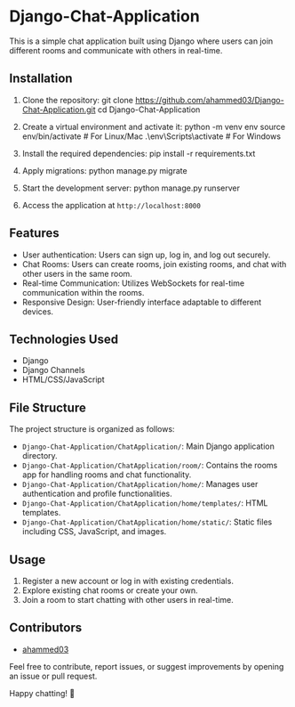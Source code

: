 # Django-Chat-Application


This is a simple chat application built using Django where users can join different rooms and communicate with others in real-time.

## Installation

1. Clone the repository: git clone https://github.com/ahammed03/Django-Chat-Application.git
cd Django-Chat-Application

2. Create a virtual environment and activate it:
python -m venv env
source env/bin/activate # For Linux/Mac
.\env\Scripts\activate # For Windows

3. Install the required dependencies:
pip install -r requirements.txt

4. Apply migrations:
python manage.py migrate

5. Start the development server:
python manage.py runserver

6. Access the application at `http://localhost:8000`

## Features

- User authentication: Users can sign up, log in, and log out securely.
- Chat Rooms: Users can create rooms, join existing rooms, and chat with other users in the same room.
- Real-time Communication: Utilizes WebSockets for real-time communication within the rooms.
- Responsive Design: User-friendly interface adaptable to different devices.

## Technologies Used

- Django
- Django Channels
- HTML/CSS/JavaScript

## File Structure

The project structure is organized as follows:
- `Django-Chat-Application/ChatApplication/`: Main Django application directory.
- `Django-Chat-Application/ChatApplication/room/`: Contains the rooms app for handling rooms and chat functionality.
- `Django-Chat-Application/ChatApplication/home/`: Manages user authentication and profile functionalities.
- `Django-Chat-Application/ChatApplication/home/templates/`: HTML templates.
- `Django-Chat-Application/ChatApplication/home/static/`: Static files including CSS, JavaScript, and images.

## Usage

1. Register a new account or log in with existing credentials.
2. Explore existing chat rooms or create your own.
3. Join a room to start chatting with other users in real-time.

## Contributors

- [ahammed03](https://github.com/ahammed03/)

Feel free to contribute, report issues, or suggest improvements by opening an issue or pull request.

Happy chatting! 🎉
